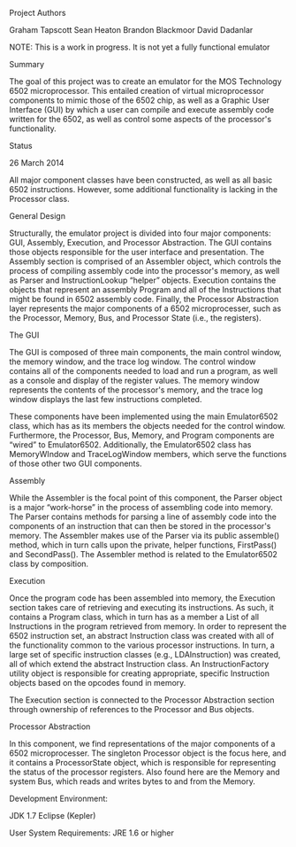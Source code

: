 Project Authors

Graham Tapscott
Sean Heaton
Brandon Blackmoor
David Dadanlar


NOTE: This is a work in progress. It is not yet a fully functional emulator


Summary

The goal of this project was to create an emulator for the MOS Technology 6502 microprocessor. This entailed creation of virtual microprocessor components to mimic those of the 6502 chip, as well as a Graphic User Interface (GUI) by which a user can compile and execute assembly code written for the 6502, as well as control some aspects of the processor's functionality.


Status

26 March 2014

All major component classes have been constructed, as well as all basic 6502 instructions. However, some additional functionality is lacking in the Processor class.


General Design

Structurally, the emulator project is divided into four major components: GUI, Assembly, Execution, and Processor Abstraction. The GUI contains those objects responsible for the user interface and presentation. The Assembly section is comprised of an Assembler object, which controls the process of compiling assembly code into the processor's memory, as well as Parser and InstructionLookup “helper” objects. Execution contains the objects that represent an assembly Program and all of the Instructions that might be found in 6502 assembly code. Finally, the Processor Abstraction layer represents the major components of a 6502 microprocesser, such as the Processor, Memory, Bus, and Processor State (i.e., the registers).


The GUI

The GUI is composed of three main components, the main control window, the memory window, and the trace log window. The control window contains all of the components needed to load and run a program, as well as a console and display of the register values. The memory window represents the contents of the processor's memory, and the trace log window displays the last few instructions completed.

These components have been implemented using the main Emulator6502 class, which has as its members the objects needed for the control window. Furthermore, the Processor, Bus, Memory, and Program components are “wired” to Emulator6502. Additionally, the Emulator6502 class has MemoryWIndow and TraceLogWindow members, which serve the functions of those other two GUI components. 


Assembly

While the Assembler is the focal point of this component, the Parser object is a major “work-horse” in the process of assembling code into memory. The Parser contains methods for parsing a line of assembly code into the components of an instruction that can then be stored in the processor's memory. The Assembler makes use of the Parser via its public assemble() method, which in turn calls upon the private, helper functions, FirstPass() and SecondPass(). The Assembler method is related to the Emulator6502 class by composition.


Execution

Once the program code has been assembled into memory, the Execution section takes care of retrieving and executing its instructions. As such, it contains a Program class, which in turn has as a member a List of all Instructions in the program retrieved from memory. In order to represent the 6502 instruction set, an abstract Instruction class was created with all of the functionality common to the various processor instructions. In turn, a large set of specific instruction classes (e.g., LDAInstruction) was created, all of which extend the abstract Instruction class. An InstructionFactory utility object is responsible for creating appropriate, specific Instruction objects based on the opcodes found in memory.

The Execution section is connected to the Processor Abstraction section through ownership of references to the Processor and Bus objects.


Processor Abstraction

In this component, we find representations of the major components of a 6502 microprocesser. The singleton Processor object is the focus here, and it contains a ProcessorState object, which is responsible for representing the status of the processor registers. Also found here are the Memory and system Bus, which reads and writes bytes to and from the Memory.





Development Environment:

JDK 1.7
Eclipse (Kepler)



User System Requirements: JRE 1.6 or higher
